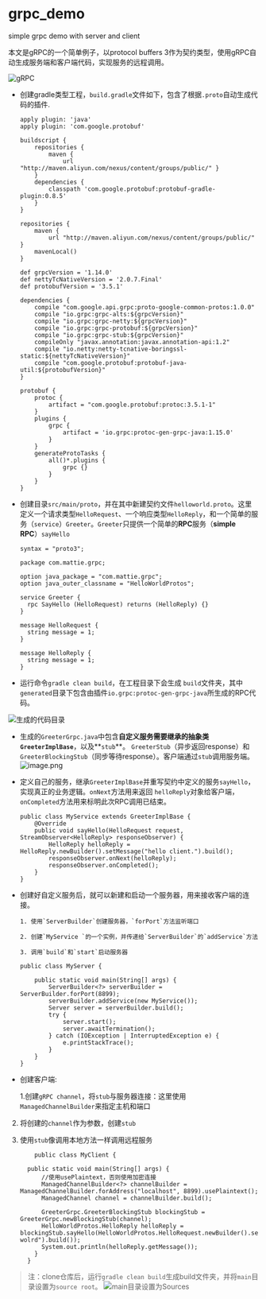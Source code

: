 # grpc_demo
simple grpc demo with server and client


本文是gRPC的一个简单例子，以protocol buffers 3作为契约类型，使用gRPC自动生成服务端和客户端代码，实现服务的远程调用。


![gRPC](https://upload-images.jianshu.io/upload_images/420187-7a286fddf39d7a56.png?imageMogr2/auto-orient/strip%7CimageView2/2/w/1240)


- 创建gradle类型工程，`build.gradle`文件如下，包含了根据`.proto`自动生成代码的插件.

      apply plugin: 'java'
      apply plugin: 'com.google.protobuf'

      buildscript {
          repositories {
              maven {
                  url "http://maven.aliyun.com/nexus/content/groups/public/" }
          }
          dependencies {
              classpath 'com.google.protobuf:protobuf-gradle-plugin:0.8.5'
          }
      }

      repositories {
          maven {
              url "http://maven.aliyun.com/nexus/content/groups/public/" }
          mavenLocal()
      }

      def grpcVersion = '1.14.0'
      def nettyTcNativeVersion = '2.0.7.Final'
      def protobufVersion = '3.5.1'

      dependencies {
          compile "com.google.api.grpc:proto-google-common-protos:1.0.0"
          compile "io.grpc:grpc-alts:${grpcVersion}"
          compile "io.grpc:grpc-netty:${grpcVersion}"
          compile "io.grpc:grpc-protobuf:${grpcVersion}"
          compile "io.grpc:grpc-stub:${grpcVersion}"
          compileOnly "javax.annotation:javax.annotation-api:1.2"
          compile "io.netty:netty-tcnative-boringssl-static:${nettyTcNativeVersion}"
          compile "com.google.protobuf:protobuf-java-util:${protobufVersion}"
      }

      protobuf {
          protoc {
              artifact = "com.google.protobuf:protoc:3.5.1-1"
          }
          plugins {
              grpc {
                  artifact = 'io.grpc:protoc-gen-grpc-java:1.15.0'
              }
          }
          generateProtoTasks {
              all()*.plugins {
                  grpc {}
              }
          }
      }

- 创建目录`src/main/proto`，并在其中新建契约文件`helloworld.proto`。这里定义一个请求类型`HelloRequest`、一个响应类型`HelloReply`，和一个简单的服务（`service`）`Greeter`。`Greeter`只提供一个简单的**RPC**服务（**simple RPC**）`sayHello`

      syntax = "proto3";

      package com.mattie.grpc;

      option java_package = "com.mattie.grpc";
      option java_outer_classname = "HelloWorldProtos";

      service Greeter {
        rpc SayHello (HelloRequest) returns (HelloReply) {}
      }

      message HelloRequest {
        string message = 1;
      }

      message HelloReply {
        string message = 1;
      }



- 运行命令`gradle clean build`，在工程目录下会生成 `build`文件夹，其中`generated`目录下包含由插件`io.grpc:protoc-gen-grpc-java`所生成的RPC代码。

![生成的代码目录](https://upload-images.jianshu.io/upload_images/420187-c403ca338e0bf3b7.png?imageMogr2/auto-orient/strip%7CimageView2/2/w/1240)

- 生成的`GreeterGrpc.java`中包含**自定义服务需要继承的抽象类`GreeterImplBase`**，以及**`stub`**。
`GreeterStub`（异步返回response）和`GreeterBlockingStub`（同步等待response）。客户端通过`stub`调用服务端。
![image.png](https://upload-images.jianshu.io/upload_images/420187-9253fa25663837a2.png?imageMogr2/auto-orient/strip%7CimageView2/2/w/1240)

- 定义自己的服务，继承`GreeterImplBase`并重写契约中定义的服务`sayHello`，实现真正的业务逻辑。`onNext`方法用来返回 `helloReply`对象给客户端，`onCompleted`方法用来标明此次RPC调用已结束。

      public class MyService extends GreeterImplBase {
          @Override
          public void sayHello(HelloRequest request, StreamObserver<HelloReply> responseObserver) {
              HelloReply helloReply = HelloReply.newBuilder().setMessage("hello client.").build();
              responseObserver.onNext(helloReply);
              responseObserver.onCompleted();
          }
      }

- 创建好自定义服务后，就可以新建和启动一个服务器，用来接收客户端的连接。

      1. 使用`ServerBuilder`创建服务器，`forPort`方法监听端口
      
      2. 创建`MyService `的一个实例，并传递给`ServerBuilder`的`addService`方法
      
      3. 调用`build`和`start`启动服务器

      public class MyServer {

          public static void main(String[] args) {
              ServerBuilder<?> serverBuilder = ServerBuilder.forPort(8899);
              serverBuilder.addService(new MyService());
              Server server = serverBuilder.build();
              try {
                  server.start();
                  server.awaitTermination();
              } catch (IOException | InterruptedException e) {
                  e.printStackTrace();
              }
          }
      }

- 创建客户端:

  1.创建`gRPC channel`，将`stub`与服务器连接：这里使用`ManagedChannelBuilder`来指定主机和端口
  
 2. 将创建的`channel`作为参数，创建`stub`
  
 3. 使用`stub`像调用本地方法一样调用远程服务

            public class MyClient {

          public static void main(String[] args) {
              //使用usePlaintext，否则使用加密连接
              ManagedChannelBuilder<?> channelBuilder = ManagedChannelBuilder.forAddress("localhost", 8899).usePlaintext();
              ManagedChannel channel = channelBuilder.build();

              GreeterGrpc.GreeterBlockingStub blockingStub = GreeterGrpc.newBlockingStub(channel);
              HelloWorldProtos.HelloReply helloReply = blockingStub.sayHello(HelloWorldProtos.HelloRequest.newBuilder().setMessage("hello wolrd").build());
              System.out.println(helloReply.getMessage());
            }
          }

> 注：clone仓库后，运行`gradle clean build`生成build文件夹，并将`main`目录设置为`source root`。
![main目录设置为Sources](https://upload-images.jianshu.io/upload_images/420187-71fdbbfc9d3c29c4.png?imageMogr2/auto-orient/strip%7CimageView2/2/w/1240)





  
